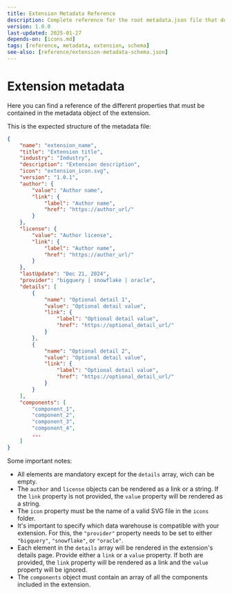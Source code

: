 ```yaml
---
title: Extension Metadata Reference
description: Complete reference for the root metadata.json file that defines extension-level properties
version: 1.0.0
last-updated: 2025-01-27
depends-on: [icons.md]
tags: [reference, metadata, extension, schema]
see-also: [reference/extension-metadata-schema.json]
---
```


# Extension metadata
Here you can find a reference of the different properties that must be contained in the metadata object of the extension.

This is the expected structure of the metadata file:
```json
{
    "name": "extension_name",
    "title": "Extension title",
    "industry": "Industry",
    "description": "Extension description",
    "icon": "extension_icon.svg",
    "version": "1.0.1",
    "author": {
        "value": "Author name",
        "link": {
            "label": "Author name",
            "href": "https://author_url/"
        }
    },
    "license": {
        "value": "Author license",
        "link": {
            "label": "Author name",
            "href": "https://author_url/"
        }
    },
    "lastUpdate": "Dec 21, 2024",
    "provider": "bigquery | snowflake | oracle",
    "details": [
        {
            "name": "Optional detail 1",
            "value": "Optional detail value",
            "link": {
                "label": "Optional detail value",
                "href": "https://optional_detail_url/"
            }
        },
        {
            "name": "Optional detail 2",
            "value": "Optional detail value",
            "link": {
                "label": "Optional detail value",
                "href": "https://optional_detail_url/"
            }
        }
    ],
    "components": [
        "component_1",
        "component_2",
        "component_3",
        "component_4",
        ...
    ]
}
```

Some important notes:
* All elements are mandatory except for the `details` array, wich can be empty. 
* The `author` and `license` objects can be rendered as a link or a string. If the `link` property is not provided, the `value` property will be rendered as a string.
* The `icon` property must be the name of a valid SVG file in the `icons` folder.
* It's important to specify which data warehouse is compatible with your extension. For this, the `"provider"` property needs to be set to either `"bigquery"`, `"snowflake"`, or `"oracle"`.
* Each element in the `details` array will be rendered in the extension's details page. Provide either a `link` or a `value` property. If both are provided, the `link` property will be rendered as a link and the `value` property will be ignored.
* The `components` object must contain an array of all the components included in the extension.